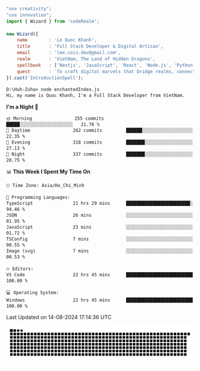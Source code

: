 <!--x axis divider-->

```js 
"use creativity";
"use innovation";
import { Wizard } from 'codeRealm';

new Wizard({
    name        : 'Le Quoc Khanh',
    title       : 'Full Stack Developer & Digital Artisan',
    email       : 'lee.cois.dev@gmail.com',
    realm       : 'VietNam, The Land of Hidden Dragons',
    spellbook   : ['Nextjs', 'JavaScript', 'React', 'Node.js', 'Python', 'Django', 'Cloud Services'],
    quest       : `To craft digital marvels that bridge realms, connect cultures, and bring imagination to life.`,
}).cast('IntroductionSpell');
```

```cmd
D:\Huh-Zuha> node enchantedIndex.js
Hi, my name is Quoc Khanh, I'm a Full Stack Developer from VietNam.
```
<!--START_SECTION:waka-->
**I'm a Night 🦉** 

```text
🌞 Morning                255 commits         █████░░░░░░░░░░░░░░░░░░░░   21.76 % 
🌆 Daytime                262 commits         ██████░░░░░░░░░░░░░░░░░░░   22.35 % 
🌃 Evening                318 commits         ███████░░░░░░░░░░░░░░░░░░   27.13 % 
🌙 Night                  337 commits         ███████░░░░░░░░░░░░░░░░░░   28.75 % 
```


📊 **This Week I Spent My Time On** 

```text
🕑︎ Time Zone: Asia/Ho_Chi_Minh

💬 Programming Languages: 
TypeScript               21 hrs 29 mins      ████████████████████████░   94.46 % 
JSON                     26 mins             ░░░░░░░░░░░░░░░░░░░░░░░░░   01.95 % 
JavaScript               23 mins             ░░░░░░░░░░░░░░░░░░░░░░░░░   01.72 % 
TSConfig                 7 mins              ░░░░░░░░░░░░░░░░░░░░░░░░░   00.55 % 
Image (svg)              7 mins              ░░░░░░░░░░░░░░░░░░░░░░░░░   00.53 % 

🔥 Editors: 
VS Code                  22 hrs 45 mins      █████████████████████████   100.00 % 

💻 Operating System: 
Windows                  22 hrs 45 mins      █████████████████████████   100.00 % 
```


 Last Updated on 14-08-2024 17:14:36 UTC
<!--END_SECTION:waka-->
<picture>
  <source media="(prefers-color-scheme: dark)" srcset="https://raw.githubusercontent.com/leecois/leecois/output/github-contribution-grid-snake-dark.svg">
  <source media="(prefers-color-scheme: light)" srcset="https://raw.githubusercontent.com/leecois/leecois/output/github-contribution-grid-snake.svg">
  <img alt="github contribution grid snake animation" src="https://raw.githubusercontent.com/leecois/leecois/output/github-contribution-grid-snake.svg">
</picture>
